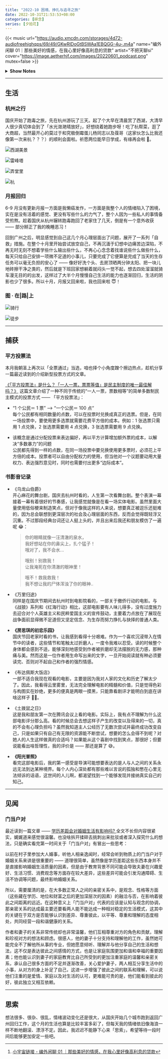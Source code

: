 ```yaml
---
title: "2022-10 困境、挣扎与追寻之旅"
date: 2022-10-31T21:53:53+08:00
categories: [碎念]
series: [夕拾花]
---
```


{{< music url="https://audio.xmcdn.com/storages/4d72-audiofreehighqps/69/49/GKwRIDoGtBSWAa1EBQGG-4u-.m4a" name="编外闲聊 01｜那些美好的情感，在我心里好像高利息的贷款" artist="不把天聊si" cover="https://image.aetherhjf.com/images/20220601_podcast.png" mutex=false >}}

<details>
  <summary><b>Show Notes</b></summary>

> 03:08 喜欢的人，会发光诶！
>
> 16:23 从男友到老公的观察之路。
>
> 20:46 如何释放自己的情绪？
>
> 28:51 回避型依恋：被喜欢是贷款，是海浪。
>
> 40:18 喜欢一个人，一点都不丢脸。
>
> 42:48 我现在学会了，情绪稳定地和老公吵架。
>
> 49:02 因为那些喜欢，我们有了怎样的改变？[^ref]

</details>

[^ref]: [小宇宙链接 - 编外闲聊 01 ｜那些美好的情感，在我心里好像高利息的贷款](https://www.xiaoyuzhoufm.com/episode/62de515292f0689a31f506fc)

---

## 生活

### 杭州之行

国庆开始了跑毒之旅，先在杭州游玩了三天。起了个大早在清晨赏了西湖，大清早人很少真切体会到了「水光潋滟晴放好」，好想绕着她跑步呀！吃了杭帮菜，逛了大商超，当然最开心的莫过于和究极倒霉蛋儿杨同志以及葆哥（这家伙怎么比我还像第一次来杭？？？）的顺利会面啦。祈愿两位能早日学成，有缘再会啦 🤗。

![西湖美景](https://image.aetherhjf.com/images/20221003_xihu.jpg "西湖·早上好呀！")

![雷峰塔](https://image.aetherhjf.com/images/20221003_lwfgta.jpg "雷峰塔·白蛇传")

![弄堂里](https://image.aetherhjf.com/images/20221003_nsthli.jpg "杭帮菜·弄堂里")

![杭](https://image.aetherhjf.com/images/20221003_hh.jpg "杭州拜拜啦！")

### 月报回归

6-9 月没有更新月报一方面是我懒癌发作，一方面是我整个人的情绪陷入了困境，实在是没有活着的感觉、更没有写些什么的力气了，整个人因为一些私人的事情备受煎熬。趁着国庆从杭州辗转跑毒跑回了老家住了几天，倒是有一个意外收获 —— 部分掰正了我的晚睡恶习！

回到广州之后，明显感觉到自己这几个月心理层面出了问题，展开了一系列「自救」措施。在整个十月里开始尝试放空自己，不再沉湎于幻想中边痛苦边深陷，不再无时无刻不想着学些什么输出些什么，不再心心念念着找谁说些什么做些什么，每天只给自己安排一项微不足道的小事儿，只要完成了它便算是完成了当天的生存任务可以毫无负担的安心了 —— 像好好洗个头、去房顶晒两分钟太阳、把一块儿地砖擦干净之类的，然后就是下班回家想躺着就闷头一觉不起，想去四处溜溜就骑车漫无目的的出发，这样过了大半个月慢慢自己生活的能力也逐渐回归，生活的阴影也少了很多。所以十月，月报又回来啦，我也回来啦 😇！

### 图 · 在|路|上

![骑行](https://image.aetherhjf.com/images/20221015_qixk.jpg "那一天骑了很久，中午在公园睡着了")

![徒步](https://image.aetherhjf.com/images/20221022_lmhx.jpg "徒步云道时看到一朵莲花绽开，光影正好")

---

## 捕获

### 平方投票法

本月我朝圣上再次以「全票通过」当选，咱也择个小角度蹭个擦边热点，趁机分享一篇最近读到的介绍新型投票方式的文章。

[《「平方投票法」是什么？「一人一票，票票等值」是民主制度的唯一最佳解吗？》](https://crossing.cw.com.tw/article/17001) 这篇文章介绍了一种不同于传统的“一人一票，票数相等”的简单多数制民主模式的投票方式 —— 「平方投票法」：

- “1 个公民＝ 1 票” --> “一个公民＝ 100 点“  
  每个公民都有相同数量的点数，可以在投票时兑换成真正的选票。但是，在同一场投票中，要使用更多选票就需要花费平方倍的成本。例如：1 张选票只需用 1 点兑换，2 张选票需要用 4 点兑换，3 张选票需要用 9 点兑换。

- 该概念是通过分配投票来表达偏好，再以平方计算增加额外票的成本，以解决“多数暴力”的问题  
  公民都先得到一样的点数，在同一场投票中要兑换使用更多票时，必须花上平方倍的成本。投票者可以自由分配权力的使用，但当他对一个议题要动用大量权力、表达强烈意见时，同时也需要付出更多“边际成本”。

### 书影音记录

- 《乌龙山伯爵》  
  开心麻花的舞台剧，国庆去杭州时看的，人生第一次看舞台剧。整个表演一幕接着一幕有着很好的节奏感，让我感觉就像是在看一场实体电影。虽然里面大量使用低俗梗来制造笑点，但对于像我这样的人来说，想要真正被逗乐还挺难的，因为总会联想到更深层次的社会及心理层面的东西，反而会觉得既轻浮又沉重。不过那段经典台词还让人挺上头的，并且出来后我还和朋友模仿了一遍呢 😂：

  > 你的眼睛就像一汪清澈的泉水，  
  > 我好想站在你的鼻尖上，扎个猛子！  
  > 哦对了，我不会水...
  >
  > 哦别！别救我！  
  > 让我淹死在你清澈的眼神里！
  >
  > 哦不！救我救我！  
  > 我不想让我的尸体浑浊了你的眼神..

- 《万里归途》  
  同样是在国庆节期间去杭州时到电影院看的，一部关于撤侨行动的电影。与《战狼》系列和《红海行动》相比，这部电影要有人味儿得多，没有过度施力去迎合对个人英雄主义和民粹爱国主义的宣传鼓动，主要着力点放在了展现在战争面前显得微不足道但又坚定信念、为生存而努力挣扎与抉择的普通人类。

- **《房思琪的初恋乐园》**  
  国庆节回老家时看的书，让我感到看得十分艰难。作为一个喜欢沉浸带入在情节中的读者，这些情节和笔触太过折磨人，一度令我难以忍受。读的时候整个身体都会感到不适，能够深刻地感受到作者被折磨却无法摆脱的无力感，那种痛与美。然而这是一位作者用生命写出来的文字，一旦开始阅读就有种必须要读完、否则对不起自己和作者的强烈情感。

- 《布达佩斯大饭店》  
  一部不适合我现在观看的电影，主要是因为我对人家的文化和历史了解太少了。因此，我看得云里雾里，无法完全理解电影的精髓和价值，只是觉得色彩与构图实在妙绝，更多的便真是两眼一摸黑，只能靠看剧评才能明白到底在讲啥这样子 😮‍💨。

- 《土拨鼠之日》  
  这是我和朋友第一次在腾讯会议上看的电影。实际上，我有点不理解为什么这部电影评分那么高。看的时候总会去想这样子产生的改变以及得来的一切，真的不会有心理负担吗？虽然我知道主人公经历了无数次尝试并最终成功改变自己，只是如果只有自己有无限的资源能不断尝试，想要的怎么会得不到呢？对她人的人生这样做真的合适吗？如果能从这个喜剧中找到笑点，那很好；但要说能看出啥哲理性，我的评价是 —— 那还是算了 😅。

- **《阳光普照》**  
  看完这部电影后，我的第一感受是导演可能想要表达的是人与人之间的关系永远无法到达某种境界。每个人内心深处都有那些难以言说的孤独和憋在心里无法倾诉的话语，这世间的人儿啊，都渴望找到一个能够发现并接纳真实自己的知己。

---

## 见闻

### 门当户对

最近读到一篇文章 —— [学历差距会对婚姻生活有影响吗? ](http://www.zreading.cn/archives/8288.html) 全文不长但内容很紧实，娓娓道来感觉很温馨。也没啥拆开揉碎去挑刺出来批驳或者深入探究什么的想法，只是确实看完第一时间关于「门当户对」有冒出一些思考：

以前在村子里参加大人婚事，听他人相亲逸闻时，经常会听到物质上的门当户对于婚姻关系来讲是很重要的 —— 道理很简单，虽然像是学历差距这些东西本身并不是直接影响婚姻生活质量的因素，但是由于教育背景不同可能会导致夫妻在兴趣爱好、生活习惯、消费观念等方面存在较大差异，这些差异可能会引发沟通障碍、生活不协调等问题，最终影响婚姻关系。

所以，需要厘清的是，在大多数正常人之间的亲密关系中，是观念、性格等方面（这些藏在学历、地位和财富之后的更加深层次的因素）的融洽与否，在影响着彼此之间距离的远近。在这种意义上「门当户对」代表的应该是认知与观念的协调，那亲密关系的达成最主要还要看两人能不能达成一种相对稳定的生活模式，这其中的关键在于双方是否能够认识到差异、尊重彼此，以平等、尊重和理解的态度相处，共同经营一段和谐健康的关系。

作者和妻子的关系非常传统却也非常温馨，他们互相尊重对方的角色和贡献，理解和珍视对方的想法和顾虑。很感人，他的妻子十分支持和理解他的工作，虽然她可能完全不了解他所从事的专业，但她愿意倾听、理解并与他分享自己的生活和想法，这不仅是表达彼此之间感情的方式，也是让家庭氛围更加和谐和幸福的重要因素；他也能认识到妻子的家庭教育比自己所受到的更加注重家庭的温馨和亲密关系，承认自己很多方面的不足并逐渐改善，关心爱护妻子，两人相互分享生活中的小事，从对方的身上补足了自己，这进一步增强了彼此之间的联系和理解，可以说他们注重的是爱情、家庭以及对生活的认可，更难能可贵的是，他们能看到彼此的好，彼此独立又相互依赖。

---

## 思索

想法很多、很杂、很乱，情绪波动变化还是很大，从国庆开始几个城市跑到返回广州回归工作，这个月的生活也算是比较丰富多彩了，但每天我的情绪依旧像海浪一样不断地翻滚、漂浮不定。因此，我迟迟不能静下心来「思索」，希望等待一段时间后能够更加安定一些吧。
